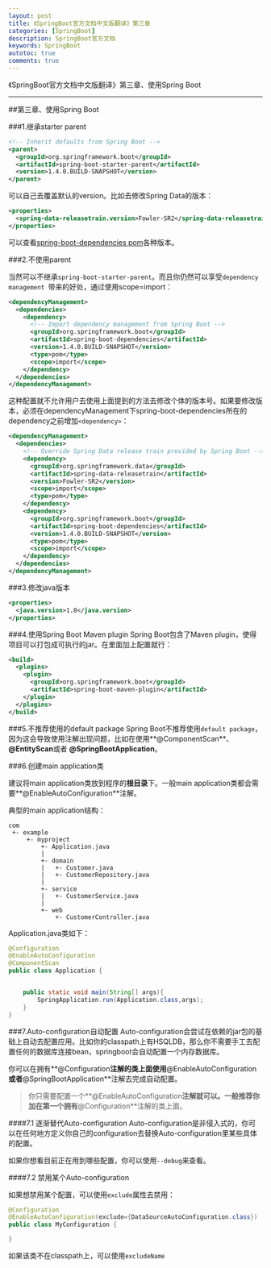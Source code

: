 ```yaml
---
layout: post
title: 《SpringBoot官方文档中文版翻译》第三章
categories: [SpringBoot]
description: SpringBoot官方文档
keywords: SpringBoot
autotoc: true
comments: true
---
```


《SpringBoot官方文档中文版翻译》第三章、使用Spring Boot

---

##第三章、使用Spring Boot

###1.继承starter parent

```xml
<!-- Inherit defaults from Spring Boot -->
<parent>
  <groupId>org.springframework.boot</groupId>
  <artifactId>spring-boot-starter-parent</artifactId>
  <version>1.4.0.BUILD-SNAPSHOT</version>
</parent>

```

可以自己去覆盖默认的version。比如去修改Spring Data的版本：

```xml
<properties>
  <spring-data-releasetrain.version>Fowler-SR2</spring-data-releasetrain.version>
</properties>

```
可以查看[spring-boot-dependencies pom](https://github.com/spring-projects/spring-boot/blob/master/spring-boot-dependencies/pom.xml)各种版本。

###2.不使用parent

当然可以不继承`spring-boot-starter-parent`。而且你仍然可以享受`dependency management `带来的好处，通过使用scope=import：

```xml
<dependencyManagement>
  <dependencies>
    <dependency>
      <!-- Import dependency management from Spring Boot -->
      <groupId>org.springframework.boot</groupId>
      <artifactId>spring-boot-dependencies</artifactId>
      <version>1.4.0.BUILD-SNAPSHOT</version>
      <type>pom</type>
      <scope>import</scope>
    </dependency>
  </dependencies>
</dependencyManagement>

```
这种配置就不允许用户去使用上面提到的方法去修改个体的版本号。如果要修改版本，必须在dependencyManagement下spring-boot-dependencies所在的dependency之前增加`<dependency>`：

```xml
<dependencyManagement>
  <dependencies>
    <!-- Override Spring Data release train provided by Spring Boot -->
    <dependency>
      <groupId>org.springframework.data</groupId>
      <artifactId>spring-data-releasetrain</artifactId>
      <version>Fowler-SR2</version>
      <scope>import</scope>
      <type>pom</type>
    </dependency>
    <dependency>
      <groupId>org.springframework.boot</groupId>
      <artifactId>spring-boot-dependencies</artifactId>
      <version>1.4.0.BUILD-SNAPSHOT</version>
      <type>pom</type>
      <scope>import</scope>
    </dependency>
  </dependencies>
</dependencyManagement>

```

###3.修改java版本

```xml
<properties>
  <java.version>1.8</java.version>
</properties>

```

###4.使用Spring Boot Maven plugin
Spring Boot包含了Maven plugin，使得项目可以打包成可执行的jar。在<plugins>里面加上配置就行：

```xml
<build>
  <plugins>
    <plugin>
      <groupId>org.springframework.boot</groupId>
      <artifactId>spring-boot-maven-plugin</artifactId>
    </plugin>
  </plugins>
</build>

```

###5.不推荐使用的default package
Spring Boot不推荐使用`default package`，因为这会导致使用注解出现问题，比如在使用**@ComponentScan**、**@EntityScan**或者 **@SpringBootApplication**。

###6.创建main application类

建议将main application类放到程序的**根目录**下。一般main application类都会需要**@EnableAutoConfiguration**注解。

典型的main application结构：

```
com
 +- example
     +- myproject
         +- Application.java
         |
         +- domain
         |   +- Customer.java
         |   +- CustomerRepository.java
         |
         +- service
         |   +- CustomerService.java
         |
         +- web
             +- CustomerController.java
```

Application.java类如下：

```java
@Configuration
@EnableAutoConfiguration
@ComponentScan
public class Application {


    public static void main(String[] args){
        SpringApplication.run(Application.class,args);
    }
}

```

###7.Auto-configuration自动配置
Auto-configuration会尝试在依赖的jar包的基础上自动去配置应用。比如你的classpath上有HSQLDB，那么你不需要手工去配置任何的数据库连接bean，springboot会自动配置一个内存数据库。

你可以在拥有**@Configuration**注解的类上面使用**@EnableAutoConfiguration**或者**@SpringBootApplication**注解去完成自动配置。

> 你只需要配置一个**@EnableAutoConfiguration**注解就可以。一般推荐你加在第一个拥有**@Configuration**注解的类上面。

####7.1 逐渐替代Auto-configuration
Auto-configuration是非侵入式的，你可以在任何地方定义你自己的configuration去替换Auto-configuration里某些具体的配置。

如果你想看目前正在用到哪些配置，你可以使用`--debug`来查看。

####7.2 禁用某个Auto-configuration

如果想禁用某个配置，可以使用`exclude`属性去禁用：

```java
@Configuration
@EnableAutoConfiguration(exclude={DataSourceAutoConfiguration.class})
public class MyConfiguration {

}

```

如果该类不在classpath上，可以使用`excludeName`
